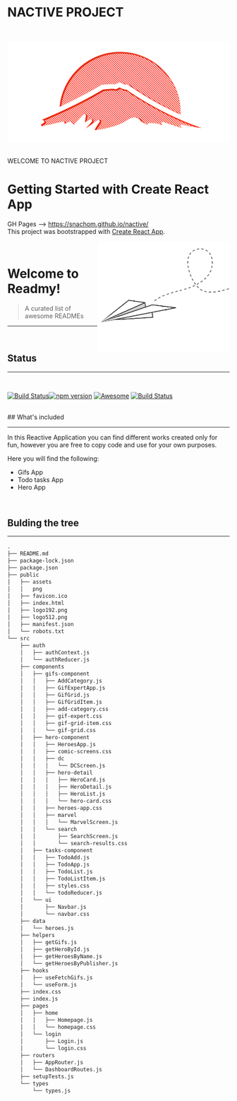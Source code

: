 # NACTIVE PROJECT
<br>

![Logo](./docs/logo192.png)

<br>
WELCOME TO NACTIVE PROJECT

<br>

# Getting Started with Create React App

GH Pages --> https://snachom.github.io/nactive/
<br/>
This project was bootstrapped with [Create React App](https://github.com/facebook/create-react-app).

<img src="./public/assets/resources/paper-airplane.png" width="300px" align="right" />

<br>

# Welcome to Readmy!

> A curated list of awesome READMEs
<hr>
<br>

## Status
<hr>
<br>

[![Build Status](https://img.shields.io/github/workflow/status/twbs/bootstrap/JS%20Tests/main?label=JS%20Tests&logo=github)](https://github.com/twbs/bootstrap/actions?query=workflow%3AJS+Tests+branch%3Amain)[![npm version](https://img.shields.io/npm/v/bootstrap)](https://www.npmjs.com/package/bootstrap) [![Awesome](https://cdn.rawgit.com/sindresorhus/awesome/d7305f38d29fed78fa85652e3a63e154dd8e8829/media/badge.svg)](https://github.com/sindresorhus/awesome#readme) [![Build Status](https://travis-ci.org/walternascimentobarroso/walternascimentobarroso.github.io.svg?branch=master)](https://travis-ci.org/walternascimentobarroso/walternascimentobarroso.github.io)

<br>
## What's included
<hr>

<p>In this Reactive Application you can find different works created only for fun, however you are free to copy code and use for your own purposes.</p>
<p>Here you will find the following:</p>

- Gifs App
- Todo tasks App
- Hero App 

<br>


## Bulding the tree
<hr>

```
.
├── README.md
├── package-lock.json
├── package.json
├── public
│   ├── assets
│   │   png
│   ├── favicon.ico
│   ├── index.html
│   ├── logo192.png
│   ├── logo512.png
│   ├── manifest.json
│   └── robots.txt
└── src
    ├── auth
    │   ├── authContext.js
    │   └── authReducer.js
    ├── components
    │   ├── gifs-component
    │   │   ├── AddCategory.js
    │   │   ├── GifExpertApp.js
    │   │   ├── GifGrid.js
    │   │   ├── GifGridItem.js
    │   │   ├── add-category.css
    │   │   ├── gif-expert.css
    │   │   ├── gif-grid-item.css
    │   │   └── gif-grid.css
    │   ├── hero-component
    │   │   ├── HeroesApp.js
    │   │   ├── comic-screens.css
    │   │   ├── dc
    │   │   │   └── DCScreen.js
    │   │   ├── hero-detail
    │   │   │   ├── HeroCard.js
    │   │   │   ├── HeroDetail.js
    │   │   │   ├── HeroList.js
    │   │   │   └── hero-card.css
    │   │   ├── heroes-app.css
    │   │   ├── marvel
    │   │   │   └── MarvelScreen.js
    │   │   └── search
    │   │       ├── SearchScreen.js
    │   │       └── search-results.css
    │   ├── tasks-component
    │   │   ├── TodoAdd.js
    │   │   ├── TodoApp.js
    │   │   ├── TodoList.js
    │   │   ├── TodoListItem.js
    │   │   ├── styles.css
    │   │   └── todoReducer.js
    │   └── ui
    │       ├── Navbar.js
    │       └── navbar.css
    ├── data
    │   └── heroes.js
    ├── helpers
    │   ├── getGifs.js
    │   ├── getHeroById.js
    │   ├── getHeroesByName.js
    │   └── getHeroesByPublisher.js
    ├── hooks
    │   ├── useFetchGifs.js
    │   └── useForm.js
    ├── index.css
    ├── index.js
    ├── pages
    │   ├── home
    │   │   ├── Homepage.js
    │   │   └── homepage.css
    │   └── login
    │       ├── Login.js
    │       └── login.css
    ├── routers
    │   ├── AppRouter.js
    │   └── DashboardRoutes.js
    ├── setupTests.js
    └── types
        └── types.js
```
